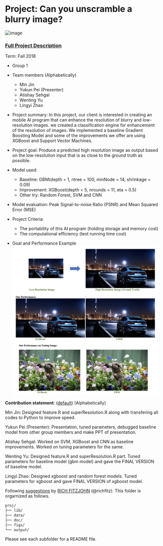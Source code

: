 # Project: Can you unscramble a blurry image? 
![image](figs/example.png)

### [Full Project Description](doc/project3_desc.md)

Term: Fall 2018

+ Group 1
+ Team members (Alphabetically)
	+ Min Jin
	+ Yukun Pei (Presenter)
	+ Atishay Sehgal
	+ Wenting Yu
	+ Lingyi Zhao

+ Project summary: In this project, our client is interested in creating an mobile AI program that can enhance the resolution of blurry and low-resolution images. we created a classification engine for enhancement of the resolution of images. We implemented a baseline Gradient Boosting Model and some of the improvements we offer are using XGBoost and Support Vector Machines.
+ Project goal: Produce a predicted high resolution image as output based on the low-resolution input that is as close to the ground truth as possible.
+ Model used:
	+ Baseline: GBM(depth = 1, ntree = 100, minNode = 14, shrinkage = 0.09)
	+ Improvement: XGBoost(depth = 5, nrounds = 11, eta = 0.5)
	+ Other try: Random Forest, SVM and CNN
+ Model evaluation: Peak Signal-to-noise Ratio (PSNR) and Mean Squared Error (MSE)
+ Project Criteria: 
	+ The portability of this AI program (holding storage and memory cost)
	+ The computational efficiency (test running time cost)

+ Goal and Performance Example
![image](figs/HRexample.png)
  ![image](figs/HRexample2.png)

**Contribution statement**: ([default](doc/a_note_on_contributions.md)) (Alphabetically)

Min Jin: Designed feature.R and superResolution.R along with transfering all codes to Python to improve speed.

Yukun Pei (Presenter): Presentation, tuned parameters, debugged baseline model from other group members and make PPT of presentation.

Atishay Sehgal: Worked on SVM, XGBoost and CNN as baseline improvements. Worked on tuning parameters for the same. 

Wenting Yu: Designed feature.R and superResolution.R part. Tuned parameters for baseline model (gbm model) and gave the FINAL VERSION of baseline model.  

Lingyi Zhao: Designed xgboost and random forest models. Tuned parameters for xgboost and gave FINAL VERSION of xgboost model.


Following [suggestions](http://nicercode.github.io/blog/2013-04-05-projects/) by [RICH FITZJOHN](http://nicercode.github.io/about/#Team) (@richfitz). This folder is orgarnized as follows.

```
proj/
├── lib/
├── data/
├── doc/
├── figs/
└── output/
```

Please see each subfolder for a README file.

